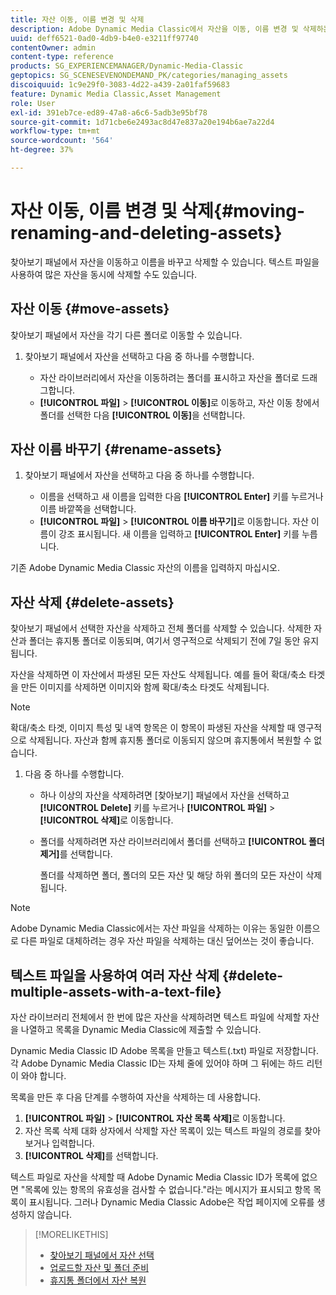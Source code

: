 ```yaml
---
title: 자산 이동, 이름 변경 및 삭제
description: Adobe Dynamic Media Classic에서 자산을 이동, 이름 변경 및 삭제하는 방법에 대해 알아봅니다.
uuid: deff6521-0ad0-4db9-b4e0-e3211ff97740
contentOwner: admin
content-type: reference
products: SG_EXPERIENCEMANAGER/Dynamic-Media-Classic
geptopics: SG_SCENESEVENONDEMAND_PK/categories/managing_assets
discoiquuid: 1c9e29f0-3083-4d22-a439-2a01faf59683
feature: Dynamic Media Classic,Asset Management
role: User
exl-id: 391eb7ce-ed89-47a8-a6c6-5adb3e95bf78
source-git-commit: 1d71cbe6e2493ac8d47e837a20e194b6ae7a22d4
workflow-type: tm+mt
source-wordcount: '564'
ht-degree: 37%

---
```


# 자산 이동, 이름 변경 및 삭제{#moving-renaming-and-deleting-assets}

찾아보기 패널에서 자산을 이동하고 이름을 바꾸고 삭제할 수 있습니다. 텍스트 파일을 사용하여 많은 자산을 동시에 삭제할 수도 있습니다.

## 자산 이동 {#move-assets}

찾아보기 패널에서 자산을 각기 다른 폴더로 이동할 수 있습니다.

1. 찾아보기 패널에서 자산을 선택하고 다음 중 하나를 수행합니다.

   * 자산 라이브러리에서 자산을 이동하려는 폴더를 표시하고 자산을 폴더로 드래그합니다.
   * **[!UICONTROL 파일]** > **[!UICONTROL 이동]**&#x200B;로 이동하고, 자산 이동 창에서 폴더를 선택한 다음 **[!UICONTROL 이동]**&#x200B;을 선택합니다.

## 자산 이름 바꾸기 {#rename-assets}

1. 찾아보기 패널에서 자산을 선택하고 다음 중 하나를 수행합니다.

   * 이름을 선택하고 새 이름을 입력한 다음 **[!UICONTROL Enter]** 키를 누르거나 이름 바깥쪽을 선택합니다.
   * **[!UICONTROL 파일]** > **[!UICONTROL 이름 바꾸기]**&#x200B;로 이동합니다. 자산 이름이 강조 표시됩니다. 새 이름을 입력하고 **[!UICONTROL Enter]** 키를 누릅니다.

기존 Adobe Dynamic Media Classic 자산의 이름을 입력하지 마십시오.

## 자산 삭제 {#delete-assets}

찾아보기 패널에서 선택한 자산을 삭제하고 전체 폴더를 삭제할 수 있습니다. 삭제한 자산과 폴더는 휴지통 폴더로 이동되며, 여기서 영구적으로 삭제되기 전에 7일 동안 유지됩니다.

자산을 삭제하면 이 자산에서 파생된 모든 자산도 삭제됩니다. 예를 들어 확대/축소 타겟을 만든 이미지를 삭제하면 이미지와 함께 확대/축소 타겟도 삭제됩니다.

>[!NOTE]
>
>확대/축소 타겟, 이미지 특성 및 내역 항목은 이 항목이 파생된 자산을 삭제할 때 영구적으로 삭제됩니다. 자산과 함께 휴지통 폴더로 이동되지 않으며 휴지통에서 복원할 수 없습니다.

1. 다음 중 하나를 수행합니다.

   * 하나 이상의 자산을 삭제하려면 [찾아보기] 패널에서 자산을 선택하고 **[!UICONTROL Delete]** 키를 누르거나 **[!UICONTROL 파일]** > **[!UICONTROL 삭제]**&#x200B;로 이동합니다.
   * 폴더를 삭제하려면 자산 라이브러리에서 폴더를 선택하고 **[!UICONTROL 폴더 제거]**&#x200B;를 선택합니다.

      폴더를 삭제하면 폴더, 폴더의 모든 자산 및 해당 하위 폴더의 모든 자산이 삭제됩니다.

>[!NOTE]
>
>Adobe Dynamic Media Classic에서는 자산 파일을 삭제하는 이유는 동일한 이름으로 다른 파일로 대체하려는 경우 자산 파일을 삭제하는 대신 덮어쓰는 것이 좋습니다.

## 텍스트 파일을 사용하여 여러 자산 삭제 {#delete-multiple-assets-with-a-text-file}

자산 라이브러리 전체에서 한 번에 많은 자산을 삭제하려면 텍스트 파일에 삭제할 자산을 나열하고 목록을 Dynamic Media Classic에 제출할 수 있습니다.

Dynamic Media Classic ID Adobe 목록을 만들고 텍스트(.txt) 파일로 저장합니다. 각 Adobe Dynamic Media Classic ID는 자체 줄에 있어야 하며 그 뒤에는 하드 리턴이 와야 합니다.

목록을 만든 후 다음 단계를 수행하여 자산을 삭제하는 데 사용합니다.

1. **[!UICONTROL 파일]** > **[!UICONTROL 자산 목록 삭제]**&#x200B;로 이동합니다.
1. 자산 목록 삭제 대화 상자에서 삭제할 자산 목록이 있는 텍스트 파일의 경로를 찾아보거나 입력합니다.
1. **[!UICONTROL 삭제]**&#x200B;를 선택합니다.

텍스트 파일로 자산을 삭제할 때 Adobe Dynamic Media Classic ID가 목록에 없으면 &quot;목록에 있는 항목의 유효성을 검사할 수 없습니다.&quot;라는 메시지가 표시되고 항목 목록이 표시됩니다. 그러나 Dynamic Media Classic Adobe은 작업 페이지에 오류를 생성하지 않습니다.

>[!MORELIKETHIS]
>
>* [찾아보기 패널에서 자산 선택](selecting-assets-browse-panel.md#selecting_assets_in_the_browse_panel)
>* [업로드할 자산 및 폴더 준비](uploading-files.md#preparing_your_assets_and_folders_for_uploading)
>* [휴지통 폴더에서 자산 복원](trash-folder.md#restoring_assets_from_the_trash_folder)

